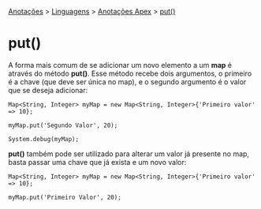 <link rel="stylesheet" type="text/css" href="../../CSS/dark-theme.css">

[Anotações](../../) > [Linguagens](../Index.md) > [Anotações Apex](./Index.md) > [put()](./MapPut.md)

# put()

 A forma mais comum de se adicionar um novo elemento a um **map** é através do método **put()**. Esse método recebe dois argumentos, o primeiro é a chave (que deve ser única no map), e o segundo argumento é o valor que se deseja adicionar:
 
```apex
Map<String, Integer> myMap = new Map<String, Integer>{'Primeiro valor' => 10};

myMap.put('Segundo Valor', 20);

System.debug(myMap);
```

**put()** também pode ser utilizado para alterar um valor já presente no map, basta passar uma chave que já exista e um novo valor:

```apex
Map<String, Integer> myMap = new Map<String, Integer>{'Primeiro valor' => 10};

myMap.put('Primeiro Valor', 20);
```